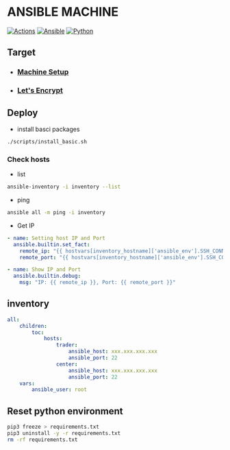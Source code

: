 # ANSIBLE MACHINE

[![Actions](https://img.shields.io/github/actions/workflow/status/ToC-Taiwan/ansible-machine/actions.yml?style=for-the-badge&logo=github)](https://github.com/ToC-Taiwan/ansible-machine/actions/workflows/actions.yml)
[![Ansible](https://img.shields.io/badge/Ansible-2.15.4-red?logo=ansible&logoColor=red&style=for-the-badge)](https://www.ansible.com)
[![Python](https://img.shields.io/badge/Python-3.11.5-yellow?logo=python&logoColor=yellow&style=for-the-badge)](https://python.org)

## Target

- ### [Machine Setup](./docs/machine-setup.md)

- ### [Let's Encrypt](./docs/self-hosted-cert.md)

## Deploy

- install basci packages

```sh
./scripts/install_basic.sh
```

### Check hosts

- list

```sh
ansible-inventory -i inventory --list
```

- ping

```sh
ansible all -m ping -i inventory
```

- Get IP

```yaml
- name: Setting host IP and Port
  ansible.builtin.set_fact:
    remote_ip: "{{ hostvars[inventory_hostname]['ansible_env'].SSH_CONNECTION.split(' ')[2] }}"
    remote_port: "{{ hostvars[inventory_hostname]['ansible_env'].SSH_CONNECTION.split(' ')[3] }}"

- name: Show IP and Port
  ansible.builtin.debug:
    msg: "IP: {{ remote_ip }}, Port: {{ remote_port }}"
```

## inventory

```yml
all:
    children:
        toc:
            hosts:
                trader:
                    ansible_host: xxx.xxx.xxx.xxx
                    ansible_port: 22
                center:
                    ansible_host: xxx.xxx.xxx.xxx
                    ansible_port: 22
    vars:
        ansible_user: root
```

## Reset python environment

```sh
pip3 freeze > requirements.txt
pip3 uninstall -y -r requirements.txt
rm -rf requirements.txt
```
